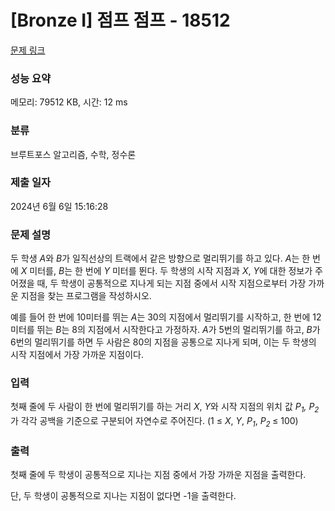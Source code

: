 # [Bronze I] 점프 점프 - 18512 

[문제 링크](https://www.acmicpc.net/problem/18512) 

### 성능 요약

메모리: 79512 KB, 시간: 12 ms

### 분류

브루트포스 알고리즘, 수학, 정수론

### 제출 일자

2024년 6월 6일 15:16:28

### 문제 설명

<p>두 학생 <em>A</em>와 <em>B</em>가 일직선상의 트랙에서 같은 방향으로 멀리뛰기를 하고 있다. <em>A</em>는 한 번에 <em>X</em> 미터를, <em>B</em>는 한 번에 <em>Y</em> 미터를 뛴다. 두 학생의 시작 지점과 <em>X</em>, <em>Y</em>에 대한 정보가 주어졌을 때, 두 학생이 공통적으로 지나게 되는 지점 중에서 시작 지점으로부터 가장 가까운 지점을 찾는 프로그램을 작성하시오.</p>

<p>예를 들어 한 번에 10미터를 뛰는 <em>A</em>는 30의 지점에서 멀리뛰기를 시작하고, 한 번에 12미터를 뛰는 <em>B</em>는 8의 지점에서 시작한다고 가정하자. <em>A</em>가 5번의 멀리뛰기를 하고, <em>B</em>가 6번의 멀리뛰기를 하면 두 사람은 80의 지점을 공통으로 지나게 되며, 이는 두 학생의 시작 지점에서 가장 가까운 지점이다.</p>

### 입력 

 <p>첫째 줄에 두 사람이 한 번에 멀리뛰기를 하는 거리 <em>X</em>, <em>Y</em>와 시작 지점의 위치 값 <em>P<sub>1</sub>, P<sub>2</sub></em>가 각각 공백을 기준으로 구분되어 자연수로 주어진다. (1 ≤ <em>X</em>, <em>Y</em>, <em>P<sub>1</sub></em>, <em>P</em><sub><em>2</em> </sub>≤ 100)</p>

### 출력 

 <p>첫째 줄에 두 학생이 공통적으로 지나는 지점 중에서 가장 가까운 지점을 출력한다.</p>

<p>단, 두 학생이 공통적으로 지나는 지점이 없다면 -1을 출력한다.</p>


